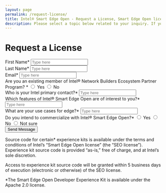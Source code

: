 ```yaml
---
layout: page
permalink: /request-license/
title: Intel® Smart Edge Open - Request a License, Smart Edge Open license
description: Please select a topic below related to your inquiry. If you don’t find what you need, fill out the Intel® Smart Edge Open contact form.
---
```

<link rel="stylesheet" type="text/css" href="{{ "/assets/css/select2.min.css?v=8.5" | relative_url }}">
<script type="text/javascript" src="{{ "/assets/js/jquery.validate.min.js" | relative_url }}"></script>
<script type="text/javascript" src="{{ "/assets/js/select2.min.js" | relative_url }}"></script>
<script type="text/javascript" src="{{ "/assets/js/custom.js" | relative_url }}"></script>
<script src="https://www.google.com/recaptcha/api.js" async defer></script>
<script src="https://www.google.com/recaptcha/api.js?onload=onloadCallback&render=explicit" async defer></script>
<script type="text/javascript">
  jQuery(document).ready(function(){
	  //jQuery('.select-p-c').select2({
	//});
  });
</script>
<script>
var apiURL = '{{ site.apiURL }}';
</script>
<!--{% include formspree.html email="my_name@gmail.com" redirect="/thanks/" name="true" subject="true" %}-->
<h1 class="uk-text-left">Request a License</h1>
<div class="formLeft">
<div class="contact-form-wrap idorequest">
        <form id="requestAccess"  name="requestAccess" method="post" autocomplete="off">
            <div style="overflow:hidden;">
                <div class="colLeft">
                    <label class="validationstar">First Name<span class="star">*</span></label>
                    <input type="text" class="form-control" name="name" id="name" placeholder="Type here" value="" maxlength="100">
                    <small class="error" generated="true" for="name" style="display:none;font-size: 100%; font-weight: 400;"></small>
                </div>
                <div class="colRight">
                    <label class="validationstar">Last Name<span class="star">*</span></label>
                    <input type="text" class="form-control" name="last_name" id="last_name" placeholder="Type here" value="" maxlength="100">
                    <small class="error" generated="true" for="last_name" style="display:none;font-size: 100%; font-weight: 400;"></small>
                </div>
            </div>
            <div>
                <label class="validationstar">Email<span class="star">*</span></label>
                <input type="email" class="form-control" name="email" id="email" placeholder="Type here" value="" maxlength="100">
                <small class="error" generated="true" for="email" style="display:none;font-size: 100%; font-weight: 400;"></small>
            </div>
            <div class="seprateBox">
                <label class="validationstar">Are you an existing member of Intel® Network Builders Ecosystem Partner Program? <span class="star">*</span></label>
                <input class="form-check-input" type="radio" name="existing_member" id="inlineRadio1" value="yes">
				<label class="form-check-label" for="inlineRadio1">Yes</label>
                <input class="form-check-input" type="radio" name="existing_member" id="inlineRadio2" value="no">
				<label class="form-check-label" for="inlineRadio2">No</label>
            </div>
             <div>
             <div class="company_name_div cn-no" style="display: none;">
                <label class="validationstar">What company do you represent?<span class="star">*</span></label>
                <input type="text" class="form-control" name="represet_company_name" id="" placeholder="Type here" value="" maxlength="100">
                <small class="error" generated="true" for="represet_company_name" style="display:none;font-size: 100%; font-weight: 400;"></small>
            </div> 
            </div>
            <div class="company_name_div cn-yes companyDropDown" style="display: none;">
                <label class="validationstar">Company Name<span class="star">*</span></label>
                <select name="companyname" id="companyname" title="" class="form-control iscountryeuropean emptySelect select-p-c select2-hidden-accessible" tabindex="-1" aria-hidden="true">
                </select>
                <small class="error" generated="true" for="companyname" style="display:none;font-size: 100%; font-weight: 400;"></small>
            </div>
            <div>
                <label class="validationstar">Who is your Intel primary contact?<span class="star">*</span></label>
                <input type="text" class="form-control" name="primary_contact" id="primary_contact" placeholder="Type here" value="" maxlength="100">
                <small class="error" generated="true" for="primary_contact" style="display:none;font-size: 100%; font-weight: 400;"></small>
            </div>
            <div>
                <label class="validationstar">Which features of Intel&reg; Smart Edge Open are of interest to you?<span class="star">*</span></label>
                <input type="text" class="form-control" name="interest" id="interest" placeholder="Type here" value="" maxlength="100">
                <small class="error" generated="true" for="interest" style="display:none;font-size: 100%; font-weight: 400;"></small>
            </div>
            <div>
                <label class="validationstar">What are your use cases for edge?<span class="star">*</span></label>
                <input type="text" class="form-control" name="use_case" id="use_case" placeholder="Type here" value="" maxlength="100">
                <small class="error" generated="true" for="use_case" style="display:none;font-size: 100%; font-weight: 400;"></small>
            </div>
            <div class="seprateBox">
                <label class="validationstar">Do you intend to commercialize with Intel&reg; Smart Edge Open?<span class="star">*</span></label>
                <input class="form-check-input" type="radio" name="commercialize" id="commercializeRadio1" value="yes">
				<label class="form-check-label" for="commercializeRadio1">Yes</label>
                <input class="form-check-input" type="radio" name="commercialize" id="commercializeRadio2" value="no">
				<label class="form-check-label" for="commercializeRadio2">No</label>
                <input class="form-check-input" type="radio" name="commercialize" id="commercializeRadio3" value="not sure">
				<label class="form-check-label" for="commercializeRadio3">Not sure</label>
            </div>
           <!-- <div class="row">		
				<div class="form-group col-sm-12 g-recaptcha" data-sitekey="6Lea6ZIUAAAAAKqluacGwSUrDL0Z_6p0TvA37Se6">
             </div>
              <div class="form-group col-sm-12 captcha-ver-msg" style='color:#e64515;font-size:13px;margin-top:-14px;'></div>	
              </div>-->	
            <!-- <div class="row">
                <div class="col-xs-12 col-sm-12 col-md-12 iagree">
					<div class="agree_not_european" style="">
						<label class="form-check-label" for="agreecheck" style="font-weight: normal;">By submitting this form, you are confirming you are an adult 18 years or older and you agree to share your personal information with Intel to use for this business request. Intel’s websites and communications are subject to our <a href="https://www.intel.com/content/www/us/en/privacy/intel-privacy-notice.html" rel="nofollow" target="_blank" title="Privacy">Privacy</a> Notice and <a href="http://www.intel.com/content/www/us/en/legal/terms-of-use.html" rel="nofollow" target="_blank" title="Terms of Use">Terms of Use</a>.<br><small class="error" generated="true" for="agreecheck" style="display:none"></small></label>
					</div>
                </div>
			</div> -->	
            <div>	
                <input type="submit" id="sub" name="requestAccess" value="Send Message" title="Send Message" class="uk-button uk-button-primary uk-button-large uk-margin-medium-top contact-btn">
            </div>
        </form>
    </div>
</div>

<div class="formRight">
    <p>Source code for certain* experience kits is available under the terms and conditions of Intel’s “Smart Edge Open license” (the “SEO license”). Experience kit source code is provided “as-is,” free of charge, and at Intel’s sole discretion.</p>
    <p>Access to experience kit source code will be granted within 5 business days of execution (electronic or otherwise) of the SEO license.</p>
    <p>*The Smart Edge Open Developer Experience Kit is available under the Apache 2.0 license.</p>
</div>
